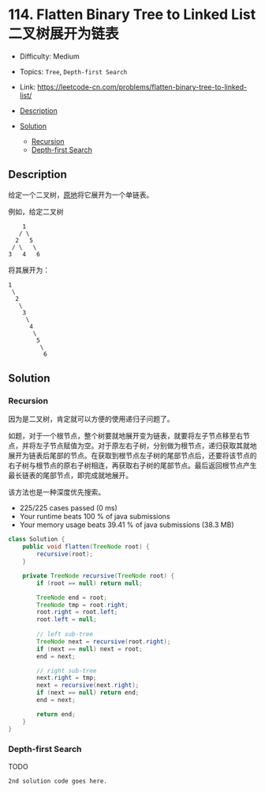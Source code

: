 <!-- omit in toc -->
# 114. Flatten Binary Tree to Linked List 二叉树展开为链表

- Difficulty: Medium
- Topics: `Tree`, `Depth-first Search`
- Link: https://leetcode-cn.com/problems/flatten-binary-tree-to-linked-list/

- [Description](#description)
- [Solution](#solution)
  - [Recursion](#recursion)
  - [Depth-first Search](#depth-first-search)

## Description

给定一个二叉树，[原地](https://baike.baidu.com/item/原地算法/8010757)将它展开为一个单链表。

例如，给定二叉树

```
    1
   / \
  2   5
 / \   \
3   4   6
```

将其展开为：

```
1
 \
  2
   \
    3
     \
      4
       \
        5
         \
          6
```

## Solution

### Recursion

因为是二叉树，肯定就可以方便的使用递归子问题了。

如题，对于一个根节点，整个树要就地展开变为链表，就要将左子节点移至右节点，并将左子节点赋值为空。对于原左右子树，分别做为根节点，递归获取其就地展开为链表后尾部的节点。在获取到根节点左子树的尾部节点后，还要将该节点的右子树与根节点的原右子树相连，再获取右子树的尾部节点。最后返回根节点产生最长链表的尾部节点，即完成就地展开。

该方法也是一种深度优先搜索。

- 225/225 cases passed (0 ms)
- Your runtime beats 100 % of java submissions
- Your memory usage beats 39.41 % of java submissions (38.3 MB)

```java
class Solution {
    public void flatten(TreeNode root) {
        recursive(root);
    }

    private TreeNode recursive(TreeNode root) {
        if (root == null) return null;

        TreeNode end = root;
        TreeNode tmp = root.right;
        root.right = root.left;
        root.left = null;
        
        // left sub-tree
        TreeNode next = recursive(root.right);
        if (next == null) next = root;
        end = next;

        // right sub-tree
        next.right = tmp;
        next = recursive(next.right);
        if (next == null) return end;
        end = next;

        return end;
    }
}
```

### Depth-first Search

TODO

```lang
2nd solution code goes here.
```
